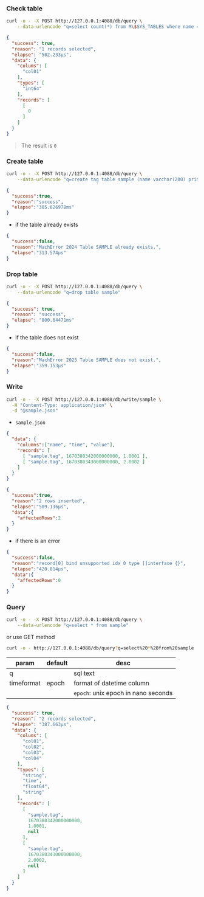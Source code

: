 
### Check table

```sh
curl -o - -X POST http://127.0.0.1:4088/db/query \
    --data-urlencode "q=select count(*) from M\$SYS_TABLES where name = 'SAMPLE'"
```

```json
{
  "success": true,
  "reason": "1 records selected",
  "elapse": "502.233µs",
  "data": {
    "colums": [
      "col01"
    ],
    "types": [
      "int64"
    ],
    "records": [
      [
        0
      ]
    ]
  }
}
```

> The result is `0`

### Create table

```sh
curl -o - -X POST http://127.0.0.1:4088/db/query \
    --data-urlencode "q=create tag table sample (name varchar(200) primary key, time datetime basetime, value double summarized, jsondata json)"
```

```json
{
  "success":true,
  "reason":"success",
  "elapse":"305.626978ms"
}
```

- if the table already exists

```json
{
  "success":false,
  "reason":"MachError 2024 Table SAMPLE already exists.",
  "elapse":"313.574µs"
}
```

### Drop table

```sh
curl -o - -X POST http://127.0.0.1:4088/db/query \
    --data-urlencode "q=drop table sample"
```

```json
{
  "success": true,
  "reason": "success",
  "elapse": "800.64471ms"
}
```

- if the table does not exist

```json
{
  "success":false,
  "reason":"MachError 2025 Table SAMPLE does not exist.",
  "elapse":"359.153µs"
}
```

### Write

```sh
curl -o - -X POST http://127.0.0.1:4088/db/write/sample \
  -H "Content-Type: application/json" \
  -d "@sample.json"
```

- `sample.json`

```json
{
  "data": {
    "columns":["name", "time", "value"],
    "records": [
      [ "sample.tag", 1670380342000000000, 1.0001 ],
      [ "sample.tag", 1670380343000000000, 2.0002 ]
    ]
  }
}
```

```json
{
  "success":true,
  "reason":"2 rows inserted",
  "elapse":"509.136µs",
  "data":{
    "affectedRows":2
  }
}
```

- if there is an error

```json
{
  "success":false,
  "reason":"record[0] bind unsupported idx 0 type []interface {}",
  "elapse":"420.814µs",
  "data":{
    "affectedRows":0
  }
}
```

### Query

```sh
curl -o - -X POST http://127.0.0.1:4088/db/query \
    --data-urlencode "q=select * from sample"
```

or use GET method

```sh
curl -o - http://127.0.0.1:4088/db/query?q=select%20*%20from%20sample
```

| param      | default  | desc                                |
| ---------- | -------- | ----------------------------------- |
| q          |          | sql text                            |
| timeformat | epoch    | format of datetime column           |
|            |          | `epoch`: unix epoch in nano seconds |

```json
{
  "success": true,
  "reason": "2 records selected",
  "elapse": "387.663µs",
  "data": {
    "colums": [
      "col01",
      "col02",
      "col03",
      "col04"
    ],
    "types": [
      "string",
      "time",
      "float64",
      "string"
    ],
    "records": [
      [
        "sample.tag",
        1670380342000000000,
        1.0001,
        null
      ],
      [
        "sample.tag",
        1670380343000000000,
        2.0002,
        null
      ]
    ]
  }
}
```